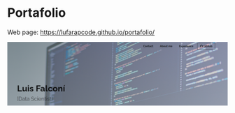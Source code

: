 # Portafolio 
Web page: https://lufarapcode.github.io/portafolio/

<img src="./img/portada1.PNG" alt="Portada">